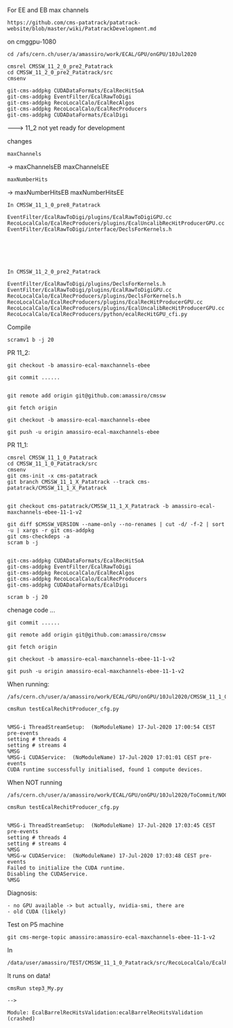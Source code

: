 For EE and EB max channels
    
    https://github.com/cms-patatrack/patatrack-website/blob/master/wiki/PatatrackDevelopment.md
    
on cmggpu-1080

    cd /afs/cern.ch/user/a/amassiro/work/ECAL/GPU/onGPU/10Jul2020

    cmsrel CMSSW_11_2_0_pre2_Patatrack
    cd CMSSW_11_2_0_pre2_Patatrack/src
    cmsenv

    git-cms-addpkg CUDADataFormats/EcalRecHitSoA
    git-cms-addpkg EventFilter/EcalRawToDigi
    git-cms-addpkg RecoLocalCalo/EcalRecAlgos
    git-cms-addpkg RecoLocalCalo/EcalRecProducers
    git-cms-addpkg CUDADataFormats/EcalDigi


---> 11_2 not yet ready for development
      
    
        
changes 

    maxChannels  
->
    maxChannelsEB
    maxChannelsEE
    
    
    
    maxNumberHits
-> 
    maxNumberHitsEB
    maxNumberHitsEE


    In CMSSW_11_1_0_pre8_Patatrack
    
    EventFilter/EcalRawToDigi/plugins/EcalRawToDigiGPU.cc
    RecoLocalCalo/EcalRecProducers/plugins/EcalUncalibRecHitProducerGPU.cc
    EventFilter/EcalRawToDigi/interface/DeclsForKernels.h
    
    
    
    
    
    
    In CMSSW_11_2_0_pre2_Patatrack
    
    EventFilter/EcalRawToDigi/plugins/DeclsForKernels.h 
    EventFilter/EcalRawToDigi/plugins/EcalRawToDigiGPU.cc
    RecoLocalCalo/EcalRecProducers/plugins/DeclsForKernels.h 
    RecoLocalCalo/EcalRecProducers/plugins/EcalRecHitProducerGPU.cc 
    RecoLocalCalo/EcalRecProducers/plugins/EcalUncalibRecHitProducerGPU.cc 
    RecoLocalCalo/EcalRecProducers/python/ecalRecHitGPU_cfi.py
    
    
Compile

    scramv1 b -j 20
    
    
PR 11_2:
 
    git checkout -b amassiro-ecal-maxchannels-ebee
    
    git commit ......
    
    
    git remote add origin git@github.com:amassiro/cmssw
 
    git fetch origin
    
    git checkout -b amassiro-ecal-maxchannels-ebee

    git push -u origin amassiro-ecal-maxchannels-ebee

    
    

PR 11_1:
 
    cmsrel CMSSW_11_1_0_Patatrack
    cd CMSSW_11_1_0_Patatrack/src
    cmsenv
    git cms-init -x cms-patatrack
    git branch CMSSW_11_1_X_Patatrack --track cms-patatrack/CMSSW_11_1_X_Patatrack

 
    git checkout cms-patatrack/CMSSW_11_1_X_Patatrack -b amassiro-ecal-maxchannels-ebee-11-1-v2
    
    git diff $CMSSW_VERSION --name-only --no-renames | cut -d/ -f-2 | sort -u | xargs -r git cms-addpkg
    git cms-checkdeps -a
    scram b -j


    git-cms-addpkg CUDADataFormats/EcalRecHitSoA
    git-cms-addpkg EventFilter/EcalRawToDigi
    git-cms-addpkg RecoLocalCalo/EcalRecAlgos
    git-cms-addpkg RecoLocalCalo/EcalRecProducers
    git-cms-addpkg CUDADataFormats/EcalDigi

    scram b -j 20
    
chenage code ...

    git commit ......
    
    git remote add origin git@github.com:amassiro/cmssw
 
    git fetch origin
    
    git checkout -b amassiro-ecal-maxchannels-ebee-11-1-v2

    git push -u origin amassiro-ecal-maxchannels-ebee-11-1-v2

    
    
    
 
 
 
 
When running:

    /afs/cern.ch/user/a/amassiro/work/ECAL/GPU/onGPU/10Jul2020/CMSSW_11_1_0_pre8_Patatrack/src/RecoLocalCalo/EcalRecProducers/test
    
    cmsRun testEcalRechitProducer_cfg.py
    
    
    %MSG-i ThreadStreamSetup:  (NoModuleName) 17-Jul-2020 17:00:54 CEST pre-events
    setting # threads 4
    setting # streams 4
    %MSG
    %MSG-i CUDAService:  (NoModuleName) 17-Jul-2020 17:01:01 CEST pre-events
    CUDA runtime successfully initialised, found 1 compute devices.


When NOT running

    /afs/cern.ch/user/a/amassiro/work/ECAL/GPU/onGPU/10Jul2020/ToCommit/NOCHANGESNOTHIG/CMSSW_11_1_0_Patatrack/src/RecoLocalCalo/EcalRecProducers/test
    
    cmsRun testEcalRechitProducer_cfg.py
    
    
    %MSG-i ThreadStreamSetup:  (NoModuleName) 17-Jul-2020 17:03:45 CEST pre-events
    setting # threads 4
    setting # streams 4
    %MSG
    %MSG-w CUDAService:  (NoModuleName) 17-Jul-2020 17:03:48 CEST pre-events
    Failed to initialize the CUDA runtime.
    Disabling the CUDAService.
    %MSG

    
Diagnosis:

    - no GPU available -> but actually, nvidia-smi, there are
    - old CUDA (likely)
    
    

Test on P5 machine

    git cms-merge-topic amassiro:amassiro-ecal-maxchannels-ebee-11-1-v2


In 

    /data/user/amassiro/TEST/CMSSW_11_1_0_Patatrack/src/RecoLocalCalo/EcalRecProducers/test
    
It runs on data!

    cmsRun step3_My.py
    
    --> 

    Module: EcalBarrelRecHitsValidation:ecalBarrelRecHitsValidation (crashed)

    


    